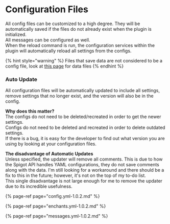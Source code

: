 # Configuration Files

All config files can be customized to a high degree. They will be automatically saved if the files do not already exist when the plugin is initialized.   
All messages can be configured as well.  
When the reload command is run, the configuration services within the plugin will automatically reload all settings from the configs.

{% hint style="warning" %}
Files that save data are not considered to be a config file, look at [this page](../saving-data.md) for data files
{% endhint %}

### Auto Update

All configuration files will be automatically updated to include all settings, remove settings that no longer exist, and the version will also be in the config.  
  
**Why does this matter?**  
The configs do not need to be deleted/recreated in order to get the newer settings.  
Configs do not need to be deleted and recreated in order to delete outdated settings.  
If there is a bug, it is easy for the developer to find out what version you are using by looking at your configuration files.  
  
**The disadvantage of Automatic Updates**  
Unless specified, the updater will remove all comments. This is due to how the Spigot API handles YAML configurations, they do not save comments along with the data. I'm still looking for a workaround and there should be a fix to this in the future; however, it's not on the top of my to-do list.  
This single disadvantage is not large enough for me to remove the updater due to its incredible usefulness.

{% page-ref page="config.yml-1.0.2.md" %}

{% page-ref page="enchants.yml-1.0.2.md" %}

{% page-ref page="messages.yml-1.0.2.md" %}

